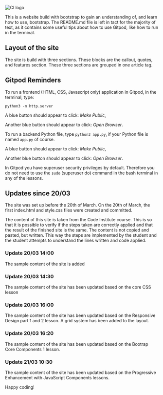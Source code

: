 ![CI logo](https://codeinstitute.s3.amazonaws.com/fullstack/ci_logo_small.png)

This is a website build with bootstrap to gain an understanding of, and learn how to use, bootstrap. The README.md file is left in tact for the majority of text, as it contains some useful tips about how to use Gitpod, like how to run in the terminal.

## Layout of the site
The site is build with three sections. These blocks are the callout, quotes, and features section. 
These three sections are grouped in one article tag. 

## Gitpod Reminders

To run a frontend (HTML, CSS, Javascript only) application in Gitpod, in the terminal, type:

`python3 -m http.server`

A blue button should appear to click: *Make Public*,

Another blue button should appear to click: *Open Browser*.

To run a backend Python file, type `python3 app.py`, if your Python file is named `app.py` of course.

A blue button should appear to click: *Make Public*,

Another blue button should appear to click: *Open Browser*.

In Gitpod you have superuser security privileges by default. Therefore you do not need to use the `sudo` (superuser do) command in the bash terminal in any of the lessons.

## Updates since 20/03
The site was set up before the 20th of March. On the 20th of March, the first index.html and style.css files were created and committed. 

The content of this site is taken from the Code Institute course. This is so that it is possible to verify if the steps taken are correctly applied and that the result of the finished site is the same. 
The content is not copied and pasted, but written. This way the steps are implemented by the student and the student attempts to understand the lines written and code applied.

### Update 20/03 14:00 
The sample content of the site is added

### Update 20/03 14:30
The sample content of the site has been updated based on the core CSS lesson

### Update 20/03 16:00
The sample content of the site has been updated based on the Responsive Design part 1 and 2 lesson. A grid system has been added to the layout.

### Update 20/03 16:20
The sample content of the site has been updated based on the Bootrap Core Components 1 lesson. 

### Update 21/03 10:30
The sample content of the site has been updated based on the Progressive Enhancement with JavaScript Components lessons.


Happy coding!
